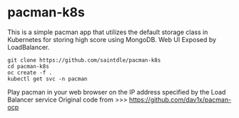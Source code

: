 # pacman-k8s

This is a simple pacman app that utilizes the default storage class in Kubernetes for storing high score using MongoDB. Web UI Exposed by LoadBalancer.

```
git clone https://github.com/saintdle/pacman-k8s
cd pacman-k8s
oc create -f .
kubectl get svc -n pacman
```
Play pacman in your web browser on the IP address specified by the Load Balancer service
Original code from >>> https://github.com/dav1x/pacman-ocp
